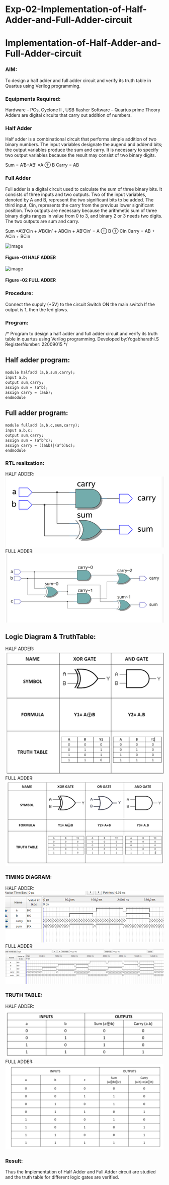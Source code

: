 # Exp-02-Implementation-of-Half-Adder-and-Full-Adder-circuit

# Implementation-of-Half-Adder-and-Full-Adder-circuit
### AIM:
To design a half adder and full adder circuit and verify its truth table in Quartus using Verilog programming.

### Equipments Required:
Hardware – PCs, Cyclone II , USB flasher
Software – Quartus prime
Theory
Adders are digital circuits that carry out addition of numbers.

### Half Adder
Half adder is a combinational circuit that performs simple addition of two binary numbers. The input variables designate the augend and addend bits; the output variables produce the sum and carry. It is necessary to specify two output variables because the result may consist of two binary digits.

Sum = A’B+AB’ =A ⊕ B Carry = AB

### Full Adder
Full adder is a digital circuit used to calculate the sum of three binary bits. It consists of three inputs and two outputs. Two of the input variables, denoted by A and B, represent the two significant bits to be added. The third input, Cin, represents the carry from the previous lower significant position. Two outputs are necessary because the arithmetic sum of three binary digits ranges in value from 0 to 3, and binary 2 or 3 needs two digits. The two outputs are sum and carry.

Sum =A’B’Cin + A’BCin’ + ABCin + AB’Cin’ = A ⊕ B ⊕ Cin Carry = AB + ACin + BCin

 ![image](https://user-images.githubusercontent.com/36288975/163552156-a13e5a56-c638-4110-97d9-8896907c8d25.png)

#### Figure -01 HALF ADDER 


![image](https://user-images.githubusercontent.com/36288975/163552057-b3547877-6d07-45b4-b7e0-bcfebfad9e1d.png)

#### Figure -02 FULL ADDER 

### Procedure:

Connect the supply (+5V) to the circuit
Switch ON the main switch
If the output is 1, then the led glows.
### Program:
/*
Program to design a half adder and full adder circuit and verify its truth table in quartus using Verilog programming.
Developed by:Yogabharathi.S
RegisterNumber:  22009015
*/
## Half adder program:
```
module halfadd (a,b,sum,carry);
input a,b;
output sum,carry;
assign sum = (a^b);
assign carry = (a&b);
endmodule
```
## Full adder program:
```
module fulladd (a,b,c,sum,carry);
input a,b,c;
output sum,carry;
assign sum = (a^b^c);
assign carry = ((a&b)|(a^b)&c);
endmodule
```
### RTL realization:

HALF ADDER:
![](halfadd.png)
FULL ADDER:
![](fulladd.png)

## Logic Diagram & TruthTable:

HALF ADDER:
![](halfaddertt.png.png)
FULL ADDER:
![](fulladdertt.png.png)

### TIMING DIAGRAM:

HALF ADDER:
![](halfaddtiming.png)
FULL ADDER:
![](fulladdtiming.png)

### TRUTH TABLE:

HALF ADDER:
![](halfaddtt.png.png)
FULL ADDER:
![](fulladdtt.png.png)

### Result:
Thus the Implementation of Half Adder and Full Adder circuit are studied and the truth table for different logic gates are verified.